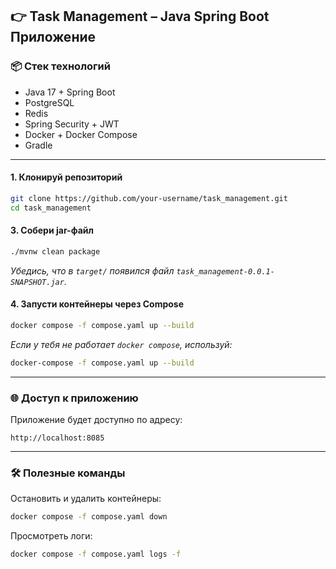 ## 👉 Task Management – Java Spring Boot Приложение

### 📦 Стек технологий

- Java 17 + Spring Boot
- PostgreSQL
- Redis
- Spring Security + JWT
- Docker + Docker Compose
- Gradle

---

#### 1. Клонируй репозиторий
```bash
git clone https://github.com/your-username/task_management.git
cd task_management
```

#### 3. Собери jar-файл
```bash
./mvnw clean package
``` 

_Убедись, что в `target/` появился файл `task_management-0.0.1-SNAPSHOT.jar`._

#### 4. Запусти контейнеры через Compose
```bash
docker compose -f compose.yaml up --build
```

_Если у тебя не работает `docker compose`, используй:_
```bash
docker-compose -f compose.yaml up --build
```

---

### 🌐 Доступ к приложению

Приложение будет доступно по адресу:

```
http://localhost:8085
```

---

### 🛠 Полезные команды

Остановить и удалить контейнеры:

```bash
docker compose -f compose.yaml down
```

Просмотреть логи:

```bash
docker compose -f compose.yaml logs -f
```

